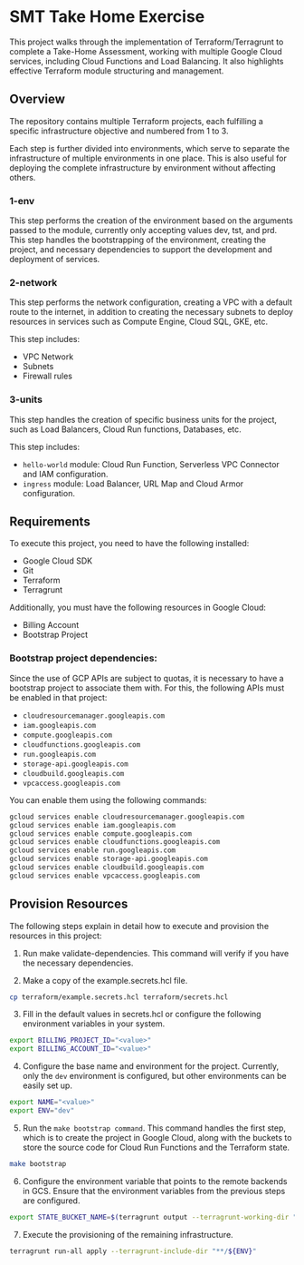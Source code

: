 # SMT Take Home Exercise
This project walks through the implementation of Terraform/Terragrunt to complete a Take-Home Assessment, working with multiple Google Cloud services, including Cloud Functions and Load Balancing. It also highlights effective Terraform module structuring and management.

## Overview
The repository contains multiple Terraform projects, each fulfilling a specific infrastructure objective and numbered from 1 to 3.

Each step is further divided into environments, which serve to separate the infrastructure of multiple environments in one place. This is also useful for deploying the complete infrastructure by environment without affecting others.

### 1-env
This step performs the creation of the environment based on the arguments passed to the module, currently only accepting values dev, tst, and prd. This step handles the bootstrapping of the environment, creating the project, and necessary dependencies to support the development and deployment of services.

### 2-network
This step performs the network configuration, creating a VPC with a default route to the internet, in addition to creating the necessary subnets to deploy resources in services such as Compute Engine, Cloud SQL, GKE, etc.

This step includes:
- VPC Network
- Subnets
- Firewall rules

### 3-units
This step handles the creation of specific business units for the project, such as Load Balancers, Cloud Run functions, Databases, etc.

This step includes:
- `hello-world` module: Cloud Run Function, Serverless VPC Connector and IAM configuration.
- `ingress` module: Load Balancer, URL Map and Cloud Armor configuration.

## Requirements
To execute this project, you need to have the following installed:
- Google Cloud SDK
- Git
- Terraform
- Terragrunt

Additionally, you must have the following resources in Google Cloud:
- Billing Account
- Bootstrap Project

### Bootstrap project dependencies:
Since the use of GCP APIs are subject to quotas, it is necessary to have a bootstrap project to associate them with. For this, the following APIs must be enabled in that project:
- `cloudresourcemanager.googleapis.com`
- `iam.googleapis.com`
- `compute.googleapis.com`
- `cloudfunctions.googleapis.com`
- `run.googleapis.com`
- `storage-api.googleapis.com`
- `cloudbuild.googleapis.com`
- `vpcaccess.googleapis.com`

You can enable them using the following commands:
```bash
gcloud services enable cloudresourcemanager.googleapis.com
gcloud services enable iam.googleapis.com
gcloud services enable compute.googleapis.com
gcloud services enable cloudfunctions.googleapis.com
gcloud services enable run.googleapis.com
gcloud services enable storage-api.googleapis.com
gcloud services enable cloudbuild.googleapis.com
gcloud services enable vpcaccess.googleapis.com
```

## Provision Resources
The following steps explain in detail how to execute and provision the resources in this project:

1. Run make validate-dependencies. This command will verify if you have the necessary dependencies.

2. Make a copy of the example.secrets.hcl file.
```bash
cp terraform/example.secrets.hcl terraform/secrets.hcl
```

3. Fill in the default values in secrets.hcl or configure the following environment variables in your system.
```bash
export BILLING_PROJECT_ID="<value>"
export BILLING_ACCOUNT_ID="<value>"
```

4. Configure the base name and environment for the project. Currently, only the `dev` environment is configured, but other environments can be easily set up.
```bash
export NAME="<value>"
export ENV="dev"
```

5. Run the `make bootstrap command`. This command handles the first step, which is to create the project in Google Cloud, along with the buckets to store the source code for Cloud Run Functions and the Terraform state.
```bash
make bootstrap
```

6. Configure the environment variable that points to the remote backends in GCS. Ensure that the environment variables from the previous steps are configured.
```bash
export STATE_BUCKET_NAME=$(terragrunt output --terragrunt-working-dir "terraform/1-env/${ENV}" -raw terraform_state_bucket_name)
```

7. Execute the provisioning of the remaining infrastructure.
```bash
terragrunt run-all apply --terragrunt-include-dir "**/${ENV}"
```
